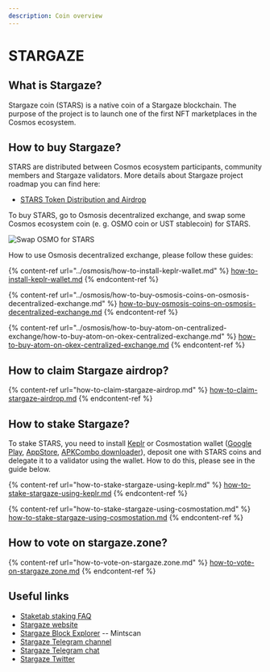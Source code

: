 ```yaml
---
description: Coin overview
---
```


# STARGAZE

## What is Stargaze? <a href="#title-text" id="title-text"></a>

Stargaze coin (STARS) is a native coin of a Stargaze blockchain. The purpose of the project is to launch one of the first NFT marketplaces in the Cosmos ecosystem.

## How to buy Stargaze? <a href="#where-is-to-find-validators-address" id="where-is-to-find-validators-address"></a>

STARS are distributed between Cosmos ecosystem participants, community members and Stargaze validators. More details about Stargaze project roadmap you can find here:

* [STARS Token Distribution and Airdrop](https://mirror.xyz/stargazezone.eth/h9Bc7jODUrYB1Jw4mve3QEGVkBwBsyVebN6NP7tRl\_Y)

To buy STARS, go to Osmosis decentralized exchange, and swap some Cosmos ecosystem coin (e. g. OSMO coin or UST stablecoin) for STARS.

![Swap OSMO for STARS](../../.gitbook/assets/07\_swap\_osmo\_to\_stars.PNG)

How to use Osmosis decentralized exchange, please follow these guides:

{% content-ref url="../osmosis/how-to-install-keplr-wallet.md" %}
[how-to-install-keplr-wallet.md](../osmosis/how-to-install-keplr-wallet.md)
{% endcontent-ref %}

{% content-ref url="../osmosis/how-to-buy-osmosis-coins-on-osmosis-decentralized-exchange.md" %}
[how-to-buy-osmosis-coins-on-osmosis-decentralized-exchange.md](../osmosis/how-to-buy-osmosis-coins-on-osmosis-decentralized-exchange.md)
{% endcontent-ref %}

{% content-ref url="../osmosis/how-to-buy-atom-on-centralized-exchange/how-to-buy-atom-on-okex-centralized-exchange.md" %}
[how-to-buy-atom-on-okex-centralized-exchange.md](../osmosis/how-to-buy-atom-on-centralized-exchange/how-to-buy-atom-on-okex-centralized-exchange.md)
{% endcontent-ref %}

## How to claim Stargaze airdrop? <a href="#detailed-guides-how-to-stake-mina" id="detailed-guides-how-to-stake-mina"></a>

{% content-ref url="how-to-claim-stargaze-airdrop.md" %}
[how-to-claim-stargaze-airdrop.md](how-to-claim-stargaze-airdrop.md)
{% endcontent-ref %}

## How to stake Stargaze? <a href="#detailed-guides-how-to-stake-mina" id="detailed-guides-how-to-stake-mina"></a>

To stake STARS, you need to install [Keplr](https://www.keplr.app/) or Cosmostation wallet ([Google Play](https://play.google.com/store/apps/details?id=wannabit.io.cosmostaion), [AppStore](https://apps.apple.com/kr/app/cosmostation/id1459830339), [APKCombo downloader](https://apkcombo.com/cosmostation-wallet-for-cosmos/wannabit.io.cosmostaion/)), deposit one with STARS coins and delegate it to a validator using the wallet. How to do this, please see in the guide below.

{% content-ref url="how-to-stake-stargaze-using-keplr.md" %}
[how-to-stake-stargaze-using-keplr.md](how-to-stake-stargaze-using-keplr.md)
{% endcontent-ref %}

{% content-ref url="how-to-stake-stargaze-using-cosmostation.md" %}
[how-to-stake-stargaze-using-cosmostation.md](how-to-stake-stargaze-using-cosmostation.md)
{% endcontent-ref %}

## How to vote on stargaze.zone? <a href="#what-are-the-profits-from-staking-mina-hardbreak" id="what-are-the-profits-from-staking-mina-hardbreak"></a>

{% content-ref url="how-to-vote-on-stargaze.zone.md" %}
[how-to-vote-on-stargaze.zone.md](how-to-vote-on-stargaze.zone.md)
{% endcontent-ref %}

## Useful links <a href="#what-are-the-profits-from-staking-mina-hardbreak" id="what-are-the-profits-from-staking-mina-hardbreak"></a>

* [Staketab staking FAQ](https://staketab.com/)
* [Stargaze website](https://stargaze.zone/)
* [Stargaze Block Explorer](https://www.mintscan.io/stargaze) -- Mintscan
* [Stargaze Telegram channel](https://t.me/stargazenews)
* [Stargaze Telegram chat](https://t.me/stargazezone)
* [Stargaze Twitter](https://twitter.com/stargazezone)
